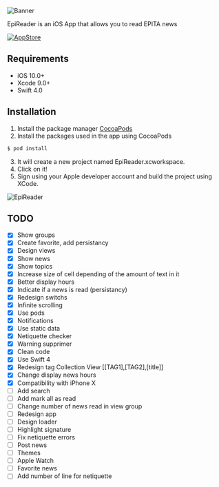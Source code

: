 ![Banner](https://github.com/alextoub/EpiReader/blob/master/Assets/Banner.png)

EpiReader is an iOS App that allows you to read EPITA news

[![AppStore](https://github.com/alextoub/EpiReader/blob/master/Assets/App_Store.png)](https://itunes.apple.com/us/app/epireader/id1244757421?mt=8&ign-mpt=uo%3D4)

## Requirements

- iOS 10.0+
- Xcode 9.0+
- Swift 4.0

## Installation

1. Install the package manager [CocoaPods](https://github.com/CocoaPods/CocoaPods)
2. Install the packages used in the app using CocoaPods

```bash
$ pod install
```

3. It will create a new project named EpiReader.xcworkspace.
4. Click on it!
5. Sign using your Apple developer account and build the project using XCode.

![EpiReader](https://github.com/alextoub/EpiReader/blob/master/Assets/EpiReader.png)

## TODO

- [x] Show groups
- [x] Create favorite, add persistancy
- [x] Design views
- [x] Show news
- [x] Show topics
- [x] Increase size of cell depending of the amount of text in it
- [x] Better display hours
- [x] Indicate if a news is read (persistancy)
- [x] Redesign switchs
- [x] Infinite scrolling
- [x] Use pods
- [x] Notifications
- [x] Use static data
- [x] Netiquette checker
- [x] Warning supprimer
- [x] Clean code
- [x] Use Swift 4
- [x] Redesign tag Collection View [[TAG1],[TAG2],[title]]
- [x] Change display news hours
- [x] Compatibility with iPhone X
- [ ] Add search
- [ ] Add mark all as read
- [ ] Change number of news read in view group
- [ ] Redesign app
- [ ] Design loader
- [ ] Highlight signature
- [ ] Fix netiquette errors
- [ ] Post news
- [ ] Themes
- [ ] Apple Watch
- [ ] Favorite news
- [ ] Add number of line for netiquette
